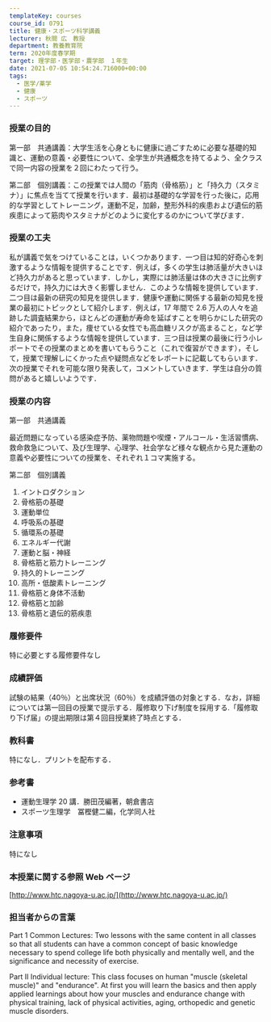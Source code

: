 ```yaml
---
templateKey: courses
course_id: 0791
title: 健康・スポーツ科学講義
lecturer: 秋間 広　教授
department: 教養教育院
term: 2020年度春学期
target: 理学部・医学部・農学部　１年生
date: 2021-07-05 10:54:24.716000+00:00
tags:
  - 医学/薬学
  - 健康
  - スポーツ
---
```


### 授業の目的

第一部　共通講義：大学生活を心身ともに健康に過ごすために必要な基礎的知識と、運動の意義・必要性について、全学生が共通概念を持てるよう、全クラスで同一内容の授業を２回にわたって行う。

第二部　個別講義：この授業では人間の「筋肉（骨格筋）」と「持久力（スタミナ）」に焦点を当てて授業を行います．最初は基礎的な学習を行った後に，応用的な学習としてトレーニング，運動不足，加齢，整形外科的疾患および遺伝的筋疾患によって筋肉やスタミナがどのように変化するのかについて学びます．

### 授業の工夫

私が講義で気をつけていることは，いくつかあります．一つ目は知的好奇心を刺激するような情報を提供することです．例えば，多くの学生は肺活量が大きいほど持久力があると思っています．しかし，実際には肺活量は体の大きさに比例するだけで，持久力には大きく影響しません．このような情報を提供しています．二つ目は最新の研究の知見を提供します．健康や運動に関係する最新の知見を授業の最初にトピックとして紹介します．例えば，17 年間で 2.6 万人の人々を追跡した調査結果から，ほとんどの運動が寿命を延ばすことを明らかにした研究の紹介であったり，また，痩せている女性でも高血糖リスクが高まること，など学生自身に関係するような情報を提供しています．三つ目は授業の最後に行う小レポートでその授業のまとめを書いてもらうこと（これで復習ができます），そして，授業で理解しにくかった点や疑問点などをレポートに記載してもらいます．次の授業でそれを可能な限り発表して，コメントしていきます．学生は自分の質問があると嬉しいようです．

### 授業の内容

第一部　共通講義

最近問題になっている感染症予防、薬物問題や喫煙・アルコール・生活習慣病、救命救急について、及び生理学、心理学、社会学など様々な観点から見た運動の意義や必要性についての授業を、それぞれ１コマ実施する。

第二部　個別講義

1. イントロダクション
1. 骨格筋の基礎
1. 運動単位
1. 呼吸系の基礎
1. 循環系の基礎
1. エネルギー代謝
1. 運動と脳・神経
1. 骨格筋と筋力トレーニング
1. 持久的トレーニング
1. 高所・低酸素トレーニング
1. 骨格筋と身体不活動
1. 骨格筋と加齢
1. 骨格筋と遺伝的筋疾患

### 履修要件

特に必要とする履修要件なし

### 成績評価

試験の結果（40％）と出席状況（60％）を成績評価の対象とする．なお，詳細については第一回目の授業で提示する．履修取り下げ制度を採用する.「履修取り下げ届」の提出期限は第４回目授業終了時点とする．

### 教科書

特になし．プリントを配布する．

### 参考書

- 運動生理学 20 講．勝田茂編著，朝倉書店
- スポーツ生理学　冨樫健二編，化学同人社

### 注意事項

特になし

### 本授業に関する参照 Web ページ

[http://www.htc.nagoya-u.ac.jp/](http://www.htc.nagoya-u.ac.jp/)

### 担当者からの言葉

Part 1 Common Lectures: Two lessons with the same content in all classes so that all students can have a common concept of basic knowledge necessary to spend college life both physically and mentally well, and the significance and necessity of exercise.

Part II Individual lecture: This class focuses on human "muscle (skeletal muscle)" and "endurance". At first you will learn the basics and then apply applied learnings about how your muscles and endurance change with physical training, lack of physical activities, aging, orthopedic and genetic muscle disorders.
